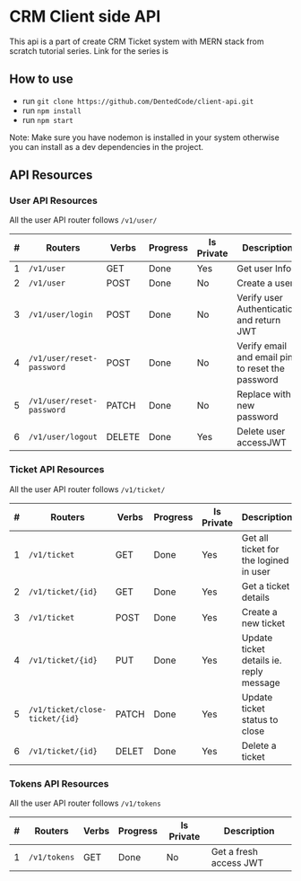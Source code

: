 # CRM Client side API

This api is a part of create CRM Ticket system with MERN stack from scratch tutorial series.
Link for the series is 

## How to use

- run `git clone https://github.com/DentedCode/client-api.git`
- run `npm install`
- run `npm start`

Note: Make sure you have nodemon is installed in your system otherwise you can install as a dev dependencies in the project.

## API Resources

### User API Resources

All the user API router follows `/v1/user/`

| #   | Routers                   | Verbs  | Progress | Is Private | Description                                      |
| --- | ------------------------- | ------ | -------- | ---------- | ------------------------------------------------ |
| 1   | `/v1/user`                | GET    | Done     | Yes        | Get user Info                                    |
| 2   | `/v1/user`                | POST   | Done     | No         | Create a user                                    |
| 3   | `/v1/user/login`          | POST   | Done     | No         | Verify user Authentication and return JWT        |
| 4   | `/v1/user/reset-password` | POST   | Done     | No         | Verify email and email pin to reset the password |
| 5   | `/v1/user/reset-password` | PATCH  | Done     | No         | Replace with new password                        |
| 6   | `/v1/user/logout`         | DELETE | Done     | Yes        | Delete user accessJWT                            |

### Ticket API Resources

All the user API router follows `/v1/ticket/`

| #   | Routers                        | Verbs | Progress | Is Private | Description                             |
| --- | ------------------------------ | ----- | -------- | ---------- | --------------------------------------- |
| 1   | `/v1/ticket`                   | GET   | Done     | Yes        | Get all ticket for the logined in user  |
| 2   | `/v1/ticket/{id}`              | GET   | Done     | Yes        | Get a ticket details                    |
| 3   | `/v1/ticket`                   | POST  | Done     | Yes        | Create a new ticket                     |
| 4   | `/v1/ticket/{id}`              | PUT   | Done     | Yes        | Update ticket details ie. reply message |
| 5   | `/v1/ticket/close-ticket/{id}` | PATCH | Done     | Yes        | Update ticket status to close           |
| 6   | `/v1/ticket/{id}`              | DELET | Done     | Yes        | Delete a ticket                         |

### Tokens API Resources

All the user API router follows `/v1/tokens`

| #   | Routers      | Verbs | Progress | Is Private | Description            |
| --- | ------------ | ----- | -------- | ---------- | ---------------------- |
| 1   | `/v1/tokens` | GET   | Done     | No         | Get a fresh access JWT |
